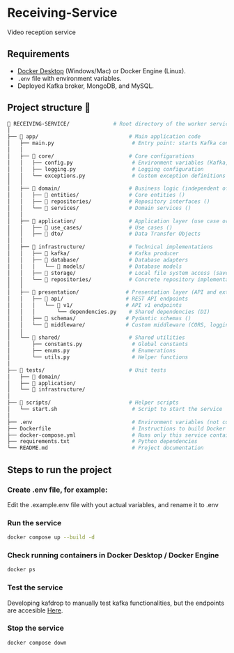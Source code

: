 # Receiving-Service
Video reception service

## Requirements

* [Docker Desktop](https://www.docker.com/products/docker-desktop/) (Windows/Mac) or Docker Engine (Linux).
* `.env` file with environment variables.
* Deployed Kafka broker, MongoDB, and MySQL.

##  Project structure 📁

```bash
📁 RECEIVING-SERVICE/              # Root directory of the worker service
│
├── 📁 app/                             # Main application code
│   ├── main.py                         # Entry point: starts Kafka consumer + FastAPI app
│   │
│   ├── 📁 core/                        # Core configurations
│   │   ├── config.py                   # Environment variables (Kafka, DBs, storage path)
│   │   ├── logging.py                  # Logging configuration
│   │   └── exceptions.py               # Custom exception definitions
│   │
│   ├── 📁 domain/                      # Business logic (independent of tech)
│   │   ├── 📁 entities/                # Core entities ()
│   │   ├── 📁 repositories/            # Repository interfaces ()
│   │   └── 📁 services/                # Domain services ()
│   │
│   ├── 📁 application/                 # Application layer (use case orchestration)
│   │   ├── 📁 use_cases/               # Use cases ()
│   │   ├── 📁 dto/                     # Data Transfer Objects
│   │
│   ├── 📁 infrastructure/              # Technical implementations
│   │   ├── 📁 kafka/                   # Kafka producer
│   │   ├── 📁 database/                # Database adapters
│   │   │   └── 📁 models/              # Database models
│   │   ├── 📁 storage/                 # Local file system access (save videos)
│   │   └── 📁 repositories/            # Concrete repository implementations
│   │
│   ├── 📁 presentation/               # Presentation layer (API and external interfaces)
│   │   ├── 📁 api/                    # REST API endpoints
│   │   │   └── 📁 v1/                 # API v1 endpoints
│   │   │       └── dependencies.py    # Shared dependencies (DI)
│   │   ├── 📁 schemas/                # Pydantic schemas ()
│   │   └── 📁 middleware/             # Custom middleware (CORS, logging, error handling)
│   │
│   └── 📁 shared/                      # Shared utilities
│       ├── constants.py                # Global constants
│       ├── enums.py                    # Enumerations
│       └── utils.py                    # Helper functions
│
├── 📁 tests/                           # Unit tests
│   ├── 📁 domain/
│   ├── 📁 application/
│   └── 📁 infrastructure/
│
├── 📁 scripts/                         # Helper scripts
│   └── start.sh                        # Script to start the service
│
├── .env                                # Environment variables (not committed to Git)
├── Dockerfile                          # Instructions to build Docker image
├── docker-compose.yml                  # Runs only this service container
├── requirements.txt                    # Python dependencies
└── README.md                           # Project documentation

```

## Steps to run the project

### Create .env file, for example:

Edit the .example.env file with yout actual variables, and rename it to .env


### Run the service

```bash
docker compose up --build -d
```

### Check running containers in Docker Desktop / Docker Engine

```bash
docker ps
```

### Test the service

Developing kafdrop to manually test kafka functionalities, but the endpoints are accesible [Here](http://localhost:8110).


### Stop the service

```bash
docker compose down
```